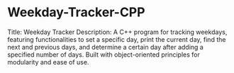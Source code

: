 # Weekday-Tracker-CPP
Title: Weekday Tracker  Description: A C++ program for tracking weekdays, featuring functionalities to set a specific day, print the current day, find the next and previous days, and determine a certain day after adding a specified number of days. Built with object-oriented principles for modularity and ease of use.
